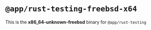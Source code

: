 # `@app/rust-testing-freebsd-x64`

This is the **x86_64-unknown-freebsd** binary for `@app/rust-testing`
